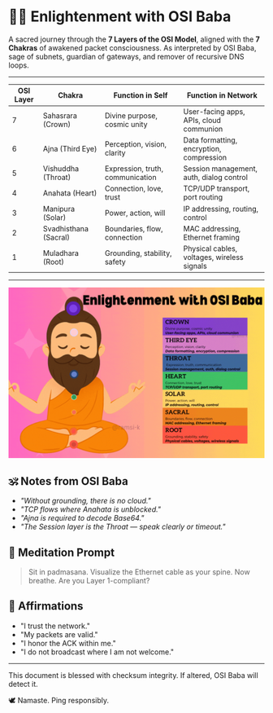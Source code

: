 # 🧘‍♂️ Enlightenment with OSI Baba

A sacred journey through the **7 Layers of the OSI Model**, aligned with the **7 Chakras** of awakened packet consciousness. As interpreted by OSI Baba, sage of subnets, guardian of gateways, and remover of recursive DNS loops.

---

| OSI Layer | Chakra                | Function in Self                 | Function in Network                         |
| --------- | --------------------- | -------------------------------- | ------------------------------------------- |
| 7         | Sahasrara (Crown)     | Divine purpose, cosmic unity     | User-facing apps, APIs, cloud communion     |
| 6         | Ajna (Third Eye)      | Perception, vision, clarity      | Data formatting, encryption, compression    |
| 5         | Vishuddha (Throat)    | Expression, truth, communication | Session management, auth, dialog control    |
| 4         | Anahata (Heart)       | Connection, love, trust          | TCP/UDP transport, port routing             |
| 3         | Manipura (Solar)      | Power, action, will              | IP addressing, routing, control             |
| 2         | Svadhisthana (Sacral) | Boundaries, flow, connection     | MAC addressing, Ethernet framing            |
| 1         | Muladhara (Root)      | Grounding, stability, safety     | Physical cables, voltages, wireless signals |

---

![OSI-Baba](./assets/Enlightenment%20with%20OSI%20Baba%20-%20final.gif)

## 🕉️ Notes from OSI Baba

- _"Without grounding, there is no cloud."_
- _"TCP flows where Anahata is unblocked."_
- _"Ajna is required to decode Base64."_
- _"The Session layer is the Throat — speak clearly or timeout."_

## 🔮 Meditation Prompt

> Sit in padmasana. Visualize the Ethernet cable as your spine. Now breathe. Are you Layer 1-compliant?

## 🪬 Affirmations

- "I trust the network."
- "My packets are valid."
- "I honor the ACK within me."
- "I do not broadcast where I am not welcome."

---

This document is blessed with checksum integrity. If altered, OSI Baba will detect it.

🕊️ Namaste. Ping responsibly.
